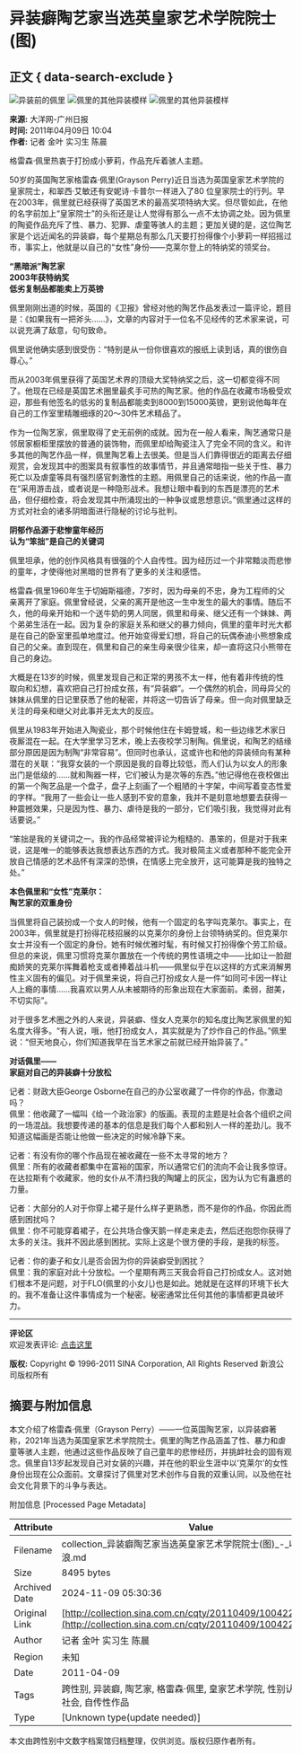 # 异装癖陶艺家当选英皇家艺术学院院士(图)

## 正文 { data-search-exclude }


![异装前的佩里](http://collection.sinaimg.cn/cqty/20110409/U5566P1081T2D22671F6DT20110409101005.jpg) 
![佩里的其他异装模样](http://collection.sinaimg.cn/cqty/20110409/U5566P1081T2D22671F7DT20110409101005.jpg) 
![佩里的其他异装模样](http://collection.sinaimg.cn/cqty/20110409/U5566P1081T2D22671F8DT20110409101005.jpg)

**来源:** 大洋网-广州日报  
**时间:** 2011年04月09日 10:04  
**作者:** 记者 金叶 实习生 陈晨

格雷森·佩里热衷于打扮成小萝莉，作品充斥着骇人主题。

50岁的英国陶艺家格雷森·佩里(Grayson Perry)近日当选为英国皇家艺术学院的皇家院士，和翠西·艾敏还有安妮诗·卡普尔一样进入了80 位皇家院士的行列。早在2003年，佩里就已经获得了英国艺术的最高奖项特纳大奖。但尽管如此，在他的名字前加上“皇家院士”的头衔还是让人觉得有那么一点不太协调之处。因为佩里的陶瓷作品充斥了性、暴力、犯罪、虐童等骇人的主题；更加关键的是，这位陶艺家是个远近闻名的异装癖，每个星期总有那么几天要打扮得像个小萝莉一样招摇过市，事实上，他就是以自己的“女性”身份——克莱尔登上的特纳奖的领奖台。

**“黑暗派”陶艺家**  
**2003年获特纳奖**  
**低劣复制品都能卖上万英镑**

佩里刚刚出道的时候，英国的《卫报》曾经对他的陶艺作品发表过一篇评论，题目是：《如果我有一把斧头……》，文章的内容对于一位名不见经传的艺术家来说，可以说充满了敌意，句句致命。

佩里说他确实感到很受伤：“特别是从一份你很喜欢的报纸上读到话，真的很伤自尊心。”

而从2003年佩里获得了英国艺术界的顶级大奖特纳奖之后，这一切都变得不同了。他现在已经是英国艺术圈里最炙手可热的陶艺家。他的作品在收藏市场极受欢迎，那些有他签名的低劣的复制品都能卖到8000到15000英镑，更别说他每年在自己的工作室里精雕细琢的20～30件艺术精品了。

作为一位陶艺家，佩里取得了史无前例的成就。因为在一般人看来，陶艺通常只是邻居家橱柜里摆放的普通的装饰物，而佩里却给陶瓷注入了完全不同的含义。和许多其他的陶艺作品一样，佩里陶艺看上去很美。但是当人们靠得很近的距离去仔细观赏，会发现其中的图案具有叙事性的故事情节，并且通常暗指一些关于性、暴力死亡以及虐童等具有强烈感官刺激性的主题。用佩里自己的话来说，他的作品一直在“采用游击战，或者说是一种隐形战术。我想让眼中看到的东西是漂亮的艺术品，但仔细检查，将会发现其中所涌现出的一种争议或思想意识。”佩里通过这样的方式对社会的诸多阴暗面进行隐秘的讨论与批判。

**阴郁作品源于悲惨童年经历**  
**认为“笨拙”是自己的关键词**

佩里坦承，他的创作风格具有很强的个人自传性。因为经历过一个非常黯淡而悲惨的童年，才使得他对黑暗的世界有了更多的关注和感悟。

格雷森·佩里1960年生于切姆斯福德，7岁时，因为母亲的不忠，身为工程师的父亲离开了家庭。佩里曾经说，父亲的离开是他这一生中发生的最大的事情。随后不久，他的母亲开始和一个送牛奶的男人同居，佩里和母亲、继父还有一个妹妹、两个弟弟生活在一起。因为复杂的家庭关系和继父的暴力倾向，佩里的童年时光大都是在自己的卧室里孤单地度过。他开始变得爱幻想，将自己的玩偶泰迪小熊想象成自己的父亲。直到现在，佩里和自己的亲生母亲很少往来，却一直将这只小熊带在自己的身边。

大概是在13岁的时候，佩里发现自己和正常的男孩不太一样，他有着非传统的性取向和幻想，喜欢把自己打扮成女孩，有“异装癖”。一个偶然的机会，同母异父的妹妹从佩里的日记里获悉了他的秘密，并将这一切告诉了母亲。但一向对佩里缺乏关注的母亲和继父对此事并无太大的反应。

佩里从1983年开始进入陶瓷业，那个时候他住在卡姆登城，和一些边缘艺术家日夜厮混在一起。在大学里学习艺术，晚上去夜校学习制陶。佩里说，和陶艺的结缘部分原因是因为制陶“非常容易”。但同时也承认，这或许也和他的异装倾向有某种潜在的关联：“我穿女装的一个原因是我的自尊比较低，而人们认为以女人的形象出门是低级的……就和陶器一样，它们被认为是次等的东西。”他记得他在夜校做出的第一个陶艺品是一个盘子，盘子上刻画了一个粗陋的十字架，中间写着变态性爱的字样。“我用了一些会让一些人感到不安的意象，我并不是刻意地想要去获得一种震撼效果，只是因为性、暴力、虐待是我的一部分，它们吸引我，我觉得对此有话要说。”

“笨拙是我的关键词之一。我的作品经常被评论为粗糙的、愚笨的，但是对于我来说，这是唯一的能够表达我想表达东西的方式。我对极简主义或者那种不能完全开放自己情感的艺术品怀有深深的恐惧，在情感上完全放开，这可能算是我的独特之处。”

**本色佩里和“女性”克莱尔：**  
**陶艺家的双重身份**

当佩里将自己装扮成一个女人的时候，他有一个固定的名字叫克莱尔。事实上，在2003年，佩里就是打扮得花枝招展的以克莱尔的身份上台领特纳奖的。但克莱尔女士并没有一个固定的身份。她有时候优雅时髦，有时候又打扮得像个劳工阶级。但总的来说，佩里习惯将克莱尔置放在一个传统的男性语境之中——比如让一脸甜痴娇笑的克莱尔挥舞着枪支或者捧着战斗机——佩里似乎在以这样的方式来消解男性主义固有的偏见。对于佩里来说，将自己打扮成女人是一件“如同可卡因一样让人上瘾的事情……我喜欢以男人从未被期待的形象出现在大家面前。柔弱，甜美，不切实际”。

对于很多艺术圈之外的人来说，异装癖、怪女人克莱尔的知名度比陶艺家佩里的知名度大得多。“有人说，哦，他打扮成女人，其实就是为了炒作自己的作品。”佩里说：“但天地良心，你们知道我早在当艺术家之前就已经开始异装了。”

**对话佩里——**  
**家庭对自己的异装癖十分放松**

记者：财政大臣George Osborne在自己的办公室收藏了一件你的作品，你激动吗？  
佩里：他收藏了一幅叫《给一个政治家》的版画。表现的主题是社会各个组织之间的一场混战。我想要传递的基本的信息是我们每个人都和别人一样的差劲儿。我不知道这幅画是否能让他做一些决定的时候冷静下来。

记者：有没有你的哪个作品现在被收藏在一些不太寻常的地方？  
佩里：所有的收藏者都集中在富裕的国家，所以通常它们的流向不会让我多惊讶。在达拉斯有个收藏家，他的女仆从不清扫我的陶罐上的灰尘，因为认为它有蛊惑的力量。

记者：大部分的人对于你穿上裙子是什么样子更熟悉，而不是你的作品，你因此而感到困扰吗？  
佩里：你不可能穿着裙子，在公共场合像天鹅一样走来走去，然后还抱怨你获得了太多的关注。我并不因此感到困扰。实际上这是个很方便的手段，是我的标签。

记者：你的妻子和女儿是否会因为你的异装癖受到困扰？  
佩里：我的家庭对此十分放松。一个星期有两三天我会将自己打扮成女人。这对她们根本不是问题，对于FLO(佩里的小女儿)也是如此。她就是在这样的环境下长大的。我不准备让这件事情成为一个秘密。秘密通常比任何其他的事情都更具破坏力。

---

**评论区**  
欢迎发表评论: [点击这里](http://comment4.news.sina.com.cn/comment/comment4.html?channel=shc&newsid=1081-2-22671&face=simple)  

**版权:** Copyright © 1996-2011 SINA Corporation, All Rights Reserved 新浪公司版权所有

## 摘要与附加信息

<!-- tcd_abstract -->
本文介绍了格雷森·佩里（Grayson Perry）——一位英国陶艺家，以异装癖著称，2021年当选为英国皇家艺术学院院士。佩里的陶艺作品涵盖了性、暴力和虐童等骇人主题，他通过这些作品反映了自己童年的悲惨经历，并挑衅社会的固有观念。佩里自13岁起发现自己对女装的兴趣，并在他的职业生涯中以‘克莱尔’的女性身份出现在公众面前。文章探讨了佩里对艺术创作与自我的双重认同，以及他在社会文化背景下的斗争与表达。
<!-- tcd_abstract_end -->

附加信息 [Processed Page Metadata]

| Attribute       | Value                                  |
|-----------------|----------------------------------------|
| Filename        | collection_异装癖陶艺家当选英皇家艺术学院院士(图)_-_收藏-_新浪.md                             |
| Size            | 8495 bytes                           |
| Archived Date   | 2024-11-09 05:30:36                             |
| Original Link   | [http://collection.sina.com.cn/cqty/20110409/100422671.shtml](http://collection.sina.com.cn/cqty/20110409/100422671.shtml)                       |
| Author          | 记者 金叶 实习生 陈晨                               |
| Region          | 未知                               |
| Date            | 2011-04-09                                 |
| Tags            | 跨性别, 异装癖, 陶艺家, 格雷森·佩里, 皇家艺术学院, 性别认同, 艺术与社会, 自传性作品                                 |
| Type            | [Unknown type(update needed)]                                 |
<!-- tcd_table_end -->

本文由跨性别中文数字档案馆归档整理，仅供浏览。版权归原作者所有。
